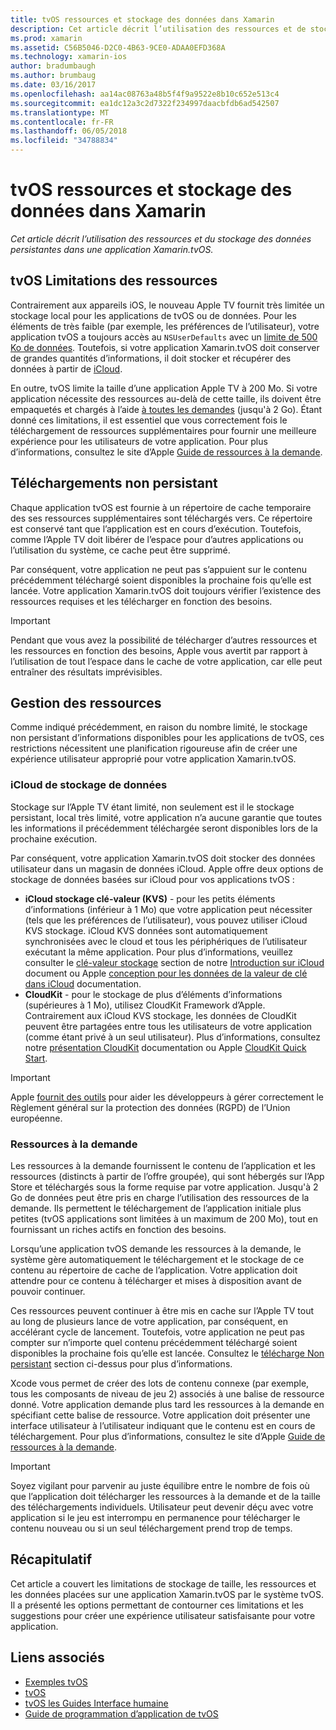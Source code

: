 ```yaml
---
title: tvOS ressources et stockage des données dans Xamarin
description: Cet article décrit l’utilisation des ressources et de stockage de données persistantes dans une application de tvOS générée avec Xamarin. Il traite des ressources de stockage et à la demande de données iCloud.
ms.prod: xamarin
ms.assetid: C56B5046-D2C0-4B63-9CE0-ADAA0EFD368A
ms.technology: xamarin-ios
author: bradumbaugh
ms.author: brumbaug
ms.date: 03/16/2017
ms.openlocfilehash: aa14ac08763a48b5f4f9a9522e8b10c652e513c4
ms.sourcegitcommit: ea1dc12a3c2d7322f234997daacbfdb6ad542507
ms.translationtype: MT
ms.contentlocale: fr-FR
ms.lasthandoff: 06/05/2018
ms.locfileid: "34788834"
---
```

# <a name="tvos-resources-and-data-storage-in-xamarin"></a>tvOS ressources et stockage des données dans Xamarin

_Cet article décrit l’utilisation des ressources et du stockage des données persistantes dans une application Xamarin.tvOS._

<a name="tvOS-Resource-Limitations" />

## <a name="tvos-resource-limitations"></a>tvOS Limitations des ressources

Contrairement aux appareils iOS, le nouveau Apple TV fournit très limitée un stockage local pour les applications de tvOS ou de données. Pour les éléments de très faible (par exemple, les préférences de l’utilisateur), votre application tvOS a toujours accès au `NSUserDefaults` avec un [limite de 500 Ko de données](https://forums.developer.apple.com/message/50696#50696). Toutefois, si votre application Xamarin.tvOS doit conserver de grandes quantités d’informations, il doit stocker et récupérer des données à partir de [iCloud](#iCloud-Data-Storage).

En outre, tvOS limite la taille d’une application Apple TV à 200 Mo. Si votre application nécessite des ressources au-delà de cette taille, ils doivent être empaquetés et chargés à l’aide [à toutes les demandes](#On-Demand-Resources) (jusqu'à 2 Go). Étant donné ces limitations, il est essentiel que vous correctement fois le téléchargement de ressources supplémentaires pour fournir une meilleure expérience pour les utilisateurs de votre application. Pour plus d’informations, consultez le site d’Apple [Guide de ressources à la demande](https://developer.apple.com/library/prerelease/tvos/documentation/FileManagement/Conceptual/On_Demand_Resources_Guide/index.html#//apple_ref/doc/uid/TP40015083).

<a name="Non-Persistent-Downloads" />

## <a name="non-persistent-downloads"></a>Téléchargements non persistant

Chaque application tvOS est fournie à un répertoire de cache temporaire des ses ressources supplémentaires sont téléchargés vers. Ce répertoire est conservé tant que l’application est en cours d’exécution. Toutefois, comme l’Apple TV doit libérer de l’espace pour d’autres applications ou l’utilisation du système, ce cache peut être supprimé.

Par conséquent, votre application ne peut pas s’appuient sur le contenu précédemment téléchargé soient disponibles la prochaine fois qu’elle est lancée. Votre application Xamarin.tvOS doit toujours vérifier l’existence des ressources requises et les télécharger en fonction des besoins.

> [!IMPORTANT]
> Pendant que vous avez la possibilité de télécharger d’autres ressources et les ressources en fonction des besoins, Apple vous avertit par rapport à l’utilisation de tout l’espace dans le cache de votre application, car elle peut entraîner des résultats imprévisibles.




<a name="Managing-Resources" />

## <a name="managing-resources"></a>Gestion des ressources

Comme indiqué précédemment, en raison du nombre limité, le stockage non persistant d’informations disponibles pour les applications de tvOS, ces restrictions nécessitent une planification rigoureuse afin de créer une expérience utilisateur approprié pour votre application Xamarin.tvOS.

<a name="iCloud-Data-Storage" />

### <a name="icloud-data-storage"></a>iCloud de stockage de données

Stockage sur l’Apple TV étant limité, non seulement est il le stockage persistant, local très limité, votre application n’a aucune garantie que toutes les informations il précédemment téléchargée seront disponibles lors de la prochaine exécution.

Par conséquent, votre application Xamarin.tvOS doit stocker des données utilisateur dans un magasin de données iCloud. Apple offre deux options de stockage de données basées sur iCloud pour vos applications tvOS :

- **iCloud stockage clé-valeur (KVS)** - pour les petits éléments d’informations (inférieur à 1 Mo) que votre application peut nécessiter (tels que les préférences de l’utilisateur), vous pouvez utiliser iCloud KVS stockage. iCloud KVS données sont automatiquement synchronisées avec le cloud et tous les périphériques de l’utilisateur exécutant la même application. Pour plus d’informations, veuillez consulter le [clé-valeur stockage](~/ios/data-cloud/introduction-to-icloud.md) section de notre [Introduction sur iCloud](~/ios/data-cloud/introduction-to-icloud.md) document ou Apple [conception pour les données de la valeur de clé dans iCloud](https://developer.apple.com/library/prerelease/tvos/documentation/General/Conceptual/iCloudDesignGuide/Chapters/DesigningForKey-ValueDataIniCloud.html#//apple_ref/doc/uid/TP40012094-CH7) documentation.
- **CloudKit** - pour le stockage de plus d’éléments d’informations (supérieures à 1 Mo), utilisez CloudKit Framework d’Apple. Contrairement aux iCloud KVS stockage, les données de CloudKit peuvent être partagées entre tous les utilisateurs de votre application (comme étant privé à un seul utilisateur). Plus d’informations, consultez notre [présentation CloudKit](~/ios/data-cloud/intro-to-cloudkit.md) documentation ou Apple [CloudKit Quick Start](https://developer.apple.com/library/prerelease/tvos/documentation/DataManagement/Conceptual/CloudKitQuickStart/Introduction/Introduction.html#//apple_ref/doc/uid/TP40014987).

> [!IMPORTANT]
> Apple [fournit des outils](https://developer.apple.com/support/allowing-users-to-manage-data/) pour aider les développeurs à gérer correctement le Règlement général sur la protection des données (RGPD) de l’Union européenne.

<a name="On-Demand-Resources" />

### <a name="on-demand-resources"></a>Ressources à la demande

Les ressources à la demande fournissent le contenu de l’application et les ressources (distincts à partir de l’offre groupée), qui sont hébergés sur l’App Store et téléchargés sous la forme requise par votre application. Jusqu'à 2 Go de données peut être pris en charge l’utilisation des ressources de la demande. Ils permettent le téléchargement de l’application initiale plus petites (tvOS applications sont limitées à un maximum de 200 Mo), tout en fournissant un riches actifs en fonction des besoins.

Lorsqu’une application tvOS demande les ressources à la demande, le système gère automatiquement le téléchargement et le stockage de ce contenu au répertoire de cache de l’application. Votre application doit attendre pour ce contenu à télécharger et mises à disposition avant de pouvoir continuer.

Ces ressources peuvent continuer à être mis en cache sur l’Apple TV tout au long de plusieurs lance de votre application, par conséquent, en accélérant cycle de lancement. Toutefois, votre application ne peut pas compter sur n’importe quel contenu précédemment téléchargé soient disponibles la prochaine fois qu’elle est lancée. Consultez le [télécharge Non persistant](#Non-Persistent-Downloads) section ci-dessus pour plus d’informations.

Xcode vous permet de créer des lots de contenu connexe (par exemple, tous les composants de niveau de jeu 2) associés à une balise de ressource donné. Votre application demande plus tard les ressources à la demande en spécifiant cette balise de ressource. Votre application doit présenter une interface utilisateur à l’utilisateur indiquant que le contenu est en cours de téléchargement. Pour plus d’informations, consultez le site d’Apple [Guide de ressources à la demande](https://developer.apple.com/library/prerelease/tvos/documentation/FileManagement/Conceptual/On_Demand_Resources_Guide/index.html#//apple_ref/doc/uid/TP40015083).

> [!IMPORTANT]
> Soyez vigilant pour parvenir au juste équilibre entre le nombre de fois où que l’application doit télécharger les ressources à la demande et de la taille des téléchargements individuels. Utilisateur peut devenir déçu avec votre application si le jeu est interrompu en permanence pour télécharger le contenu nouveau ou si un seul téléchargement prend trop de temps.




<a name="Summary" />

## <a name="summary"></a>Récapitulatif

Cet article a couvert les limitations de stockage de taille, les ressources et les données placées sur une application Xamarin.tvOS par le système tvOS. Il a présenté les options permettant de contourner ces limitations et les suggestions pour créer une expérience utilisateur satisfaisante pour votre application.



## <a name="related-links"></a>Liens associés

- [Exemples tvOS](https://developer.xamarin.com/samples/tvos/all/)
- [tvOS](https://developer.apple.com/tvos/)
- [tvOS les Guides Interface humaine](https://developer.apple.com/tvos/human-interface-guidelines/)
- [Guide de programmation d’application de tvOS](https://developer.apple.com/library/prerelease/tvos/documentation/General/Conceptual/AppleTV_PG/)

